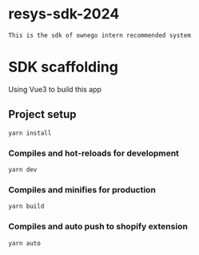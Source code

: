 # resys-sdk-2024

```
This is the sdk of ownego intern recommended system 
```

# SDK scaffolding

Using Vue3 to build this app

## Project setup

```
yarn install
```

### Compiles and hot-reloads for development

```
yarn dev
```

### Compiles and minifies for production

```
yarn build
```

### Compiles and auto push to shopify extension

```
yarn auto
```

